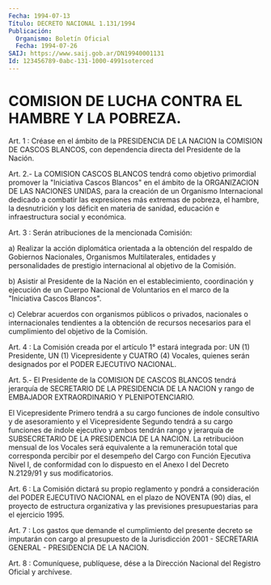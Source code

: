 ```yaml
---
Fecha: 1994-07-13
Título: DECRETO NACIONAL 1.131/1994
Publicación:
  Organismo: Boletín Oficial
  Fecha: 1994-07-26
SAIJ: https://www.saij.gob.ar/DN19940001131
Id: 123456789-0abc-131-1000-4991soterced
---
```

# COMISION DE LUCHA CONTRA EL HAMBRE Y LA POBREZA.

<a id="1"></a>
Art. 1 : Créase en el ámbito de la PRESIDENCIA DE LA NACION la COMISION DE CASCOS BLANCOS, con dependencia directa del Presidente de la Nación.

<a id="2"></a>
Art. 2.- La COMISION CASCOS BLANCOS tendrá como objetivo primordial promover la "Iniciativa Cascos Blancos" en el ámbito de la ORGANIZACION DE LAS NACIONES UNIDAS, para la creación de un Organismo Internacional dedicado a combatir las expresiones más extremas de pobreza, el hambre, la desnutrición y los déficit en materia de sanidad, educación e infraestructura social y económica.

<a id="3"></a>
Art. 3 : Serán atribuciones de la mencionada Comisión:

a) Realizar la acción diplomática orientada a la obtención del respaldo de Gobiernos Nacionales, Organismos Multilaterales, entidades y personalidades de prestigio internacional al objetivo de la Comisión.

b) Asistir al Presidente de la Nación en el establecimiento, coordinación y ejecución de un Cuerpo Nacional de Voluntarios en el marco de la "Iniciativa Cascos Blancos".

c) Celebrar acuerdos con organismos públicos o privados, nacionales o internacionales tendientes a la obtención de recursos necesarios para el cumplimiento del objetivo de la Comisión.

<a id="4"></a>
Art. 4 : La Comisión creada por el artículo 1° estará integrada por: UN (1) Presidente, UN (1) Vicepresidente y CUATRO (4) Vocales, quienes serán designados por el PODER EJECUTIVO NACIONAL.

<a id="5"></a>
Art. 5.- El Presidente de la COMISION DE CASCOS BLANCOS tendrá jerarquía de SECRETARIO DE LA PRESIDENCIA DE LA NACION y rango de EMBAJADOR EXTRAORDINARIO Y PLENIPOTENCIARIO.

El Vicepresidente Primero tendrá a su cargo funciones de índole consultivo y de asesoramiento y el Vicepresidente Segundo tendrá a su cargo funciones de índole ejecutivo y ambos tendrán rango y jerarquía de SUBSECRETARIO DE LA PRESIDENCIA DE LA NACION. La retribucióon mensual de los Vocales será equivalente a la remuneración total que corresponda percibir por el desempeño del Cargo con Función Ejecutiva Nivel I, de conformidad con lo dispuesto en el Anexo I del Decreto N.2129/91 y sus modificatorios.

<a id="6"></a>
Art. 6 : La Comisión dictará su propio reglamento y pondrá a consideración del PODER EJECUTIVO NACIONAL en el plazo de NOVENTA (90) días, el proyecto de estructura organizativa y las previsiones presupuestarias para el ejercicio 1995.

<a id="7"></a>
Art. 7 : Los gastos que demande el cumplimiento del presente decreto se imputarán con cargo al presupuesto de la Jurisdicción 2001 - SECRETARIA GENERAL - PRESIDENCIA DE LA NACION.

<a id="8"></a>
Art. 8 : Comuníquese, publíquese, dése a la Dirección Nacional del Registro Oficial y archívese.